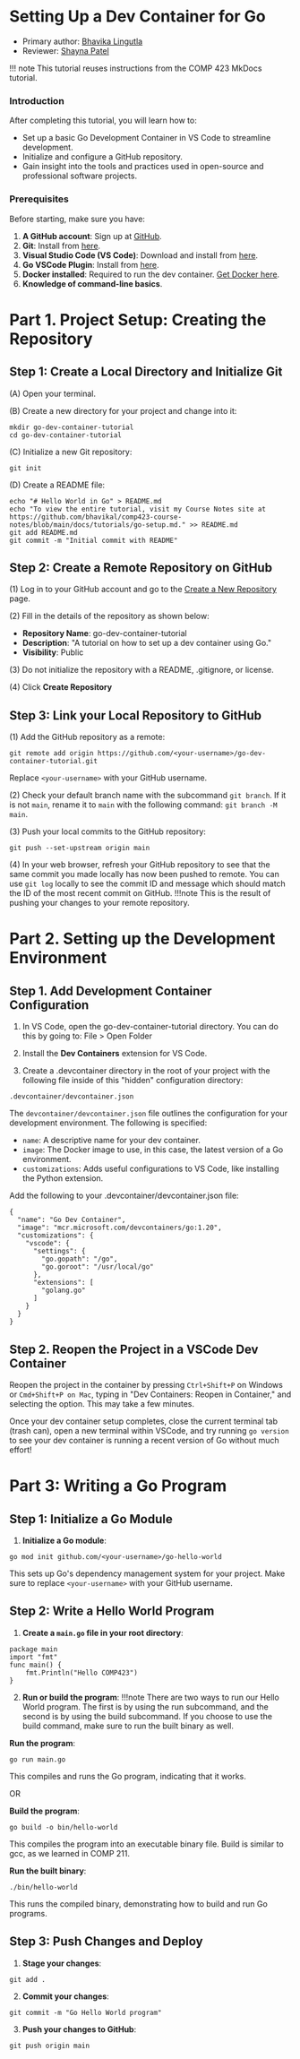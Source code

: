 # Setting Up a Dev Container for Go

* Primary author: [Bhavika Lingutla](https://github.com/bhavikal)
* Reviewer: [Shayna Patel](https://github.com/shaynapat3l)

!!! note
    This tutorial reuses instructions from the COMP 423 MkDocs tutorial.

### Introduction

After completing this tutorial, you will learn how to:

* Set up a basic Go Development Container in VS Code to streamline development.
* Initialize and configure a GitHub repository.
* Gain insight into the tools and practices used in open-source and professional software projects.

### Prerequisites

Before starting, make sure you have:

1. **A GitHub account**: Sign up at [GitHub](https://github.com).
2. **Git**: Install from [here](https://git-scm.com/book/en/v2/Getting-Started-Installing-Git).
3. **Visual Studio Code (VS Code)**: Download and install from [here](https://code.visualstudio.com/).
4. **Go VSCode Plugin**: Install from [here](https://marketplace.visualstudio.com/items?itemName=golang.go).
5. **Docker installed**: Required to run the dev container. [Get Docker here](https://www.docker.com/products/docker-desktop).
6. **Knowledge of command-line basics**.

# Part 1. Project Setup: Creating the Repository

## Step 1: Create a Local Directory and Initialize Git

(A) Open your terminal.

(B) Create a new directory for your project and change into it:
```
mkdir go-dev-container-tutorial
cd go-dev-container-tutorial
```

(C) Initialize a new Git repository:
```
git init
``` 

(D) Create a README file:
```
echo "# Hello World in Go" > README.md
echo "To view the entire tutorial, visit my Course Notes site at https://github.com/bhavikal/comp423-course-notes/blob/main/docs/tutorials/go-setup.md." >> README.md
git add README.md
git commit -m "Initial commit with README"
```

## Step 2: Create a Remote Repository on GitHub

(1) Log in to your GitHub account and go to the [Create a New Repository](https://github.com/new) page.

(2) Fill in the details of the repository as shown below:

* **Repository Name**: go-dev-container-tutorial
* **Description**: "A tutorial on how to set up a dev container using Go."
* **Visibility**: Public

(3) Do not initialize the repository with a README, .gitignore, or license.

(4) Click **Create Repository**

## Step 3: Link your Local Repository to GitHub

(1) Add the GitHub repository as a remote:
```
git remote add origin https://github.com/<your-username>/go-dev-container-tutorial.git
```
Replace ```<your-username>``` with your GitHub username.

(2) Check your default branch name with the subcommand ```git branch```. If it is not ```main```, rename it to ```main``` with the following command: ```git branch -M main```. 

(3) Push your local commits to the GitHub repository:
```
git push --set-upstream origin main
```
(4) In your web browser, refresh your GitHub repository to see that the same commit you made locally has now been pushed to remote. You can use ```git log``` locally to see the commit ID and message which should match the ID of the most recent commit on GitHub.
!!!note
    This is the result of pushing your changes to your remote repository.

# Part 2. Setting up the Development Environment

## Step 1. Add Development Container Configuration

1. In VS Code, open the go-dev-container-tutorial directory. You can do this by going to: File > Open Folder

2. Install the **Dev Containers** extension for VS Code.

3. Create a .devcontainer directory in the root of your project with the following file inside of this "hidden" configuration directory:
```
.devcontainer/devcontainer.json
```
The ```devcontainer/devcontainer.json``` file outlines the configuration for your development environment. The following is specified:
* ```name```: A descriptive name for your dev container.
* ```image```: The Docker image to use, in this case, the latest version of a Go environment.
* ```customizations```: Adds useful configurations to VS Code, like installing the Python extension. 

Add the following to your .devcontainer/devcontainer.json file:

```
{
  "name": "Go Dev Container",
  "image": "mcr.microsoft.com/devcontainers/go:1.20",
  "customizations": {
    "vscode": {
      "settings": {
        "go.gopath": "/go",
        "go.goroot": "/usr/local/go"
      },
      "extensions": [
        "golang.go"
      ]
    }
  }
}
```

## Step 2. Reopen the Project in a VSCode Dev Container

Reopen the project in the container by pressing ```Ctrl+Shift+P``` on Windows or ```Cmd+Shift+P on Mac```, typing in "Dev Containers: Reopen in Container," and selecting the option. This may take a few minutes.

Once your dev container setup completes, close the current terminal tab (trash can), open a new terminal within VSCode, and try running ```go version``` to see your dev container is running a recent version of Go without much effort!

# Part 3: Writing a Go Program

## Step 1: Initialize a Go Module

1. **Initialize a Go module**:
```
go mod init github.com/<your-username>/go-hello-world
```
This sets up Go's dependency management system for your project. Make sure to replace ```<your-username>``` with your GitHub username.

## Step 2: Write a Hello World Program

1. **Create a ```main.go``` file in your root directory**:
```
package main
import "fmt"
func main() {
    fmt.Println("Hello COMP423")
}
```

2. **Run or build the program**:
!!!note
    There are two ways to run our Hello World program. The first is by using the run subcommand, and the second is by using the build subcommand. If you choose to use the build command, make sure to run the built binary as well.

**Run the program**:
```
go run main.go
```
This compiles and runs the Go program, indicating that it works.

OR

**Build the program**:
```
go build -o bin/hello-world
```
This compiles the program into an executable binary file. Build is similar to gcc, as we learned in COMP 211.

**Run the built binary**:
```
./bin/hello-world
```
This runs the compiled binary, demonstrating how to build and run Go programs.

## Step 3: Push Changes and Deploy

1. **Stage your changes**:
```
git add .
```

2. **Commit your changes**:
```
git commit -m "Go Hello World program"
```

3. **Push your changes to GitHub**:
```
git push origin main
```
